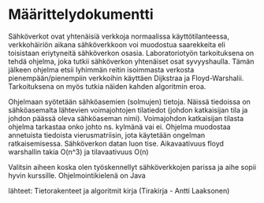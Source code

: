 # Määrittelydokumentti
Sähköverkot ovat yhtenäisiä verkkoja normaalissa käyttötilanteessa, verkkohäiriön aikana sähköverkkoon voi muodostua 
saarekkeita eli toisistaan eriytyneitä sähköverkon osasia. Laboratoriotyön tarkoituksena on tehdä ohjelma, joka tutkii 
sähköverkon yhtenäiset osat syvyyshaulla. Tämän jälkeen ohjelma etsii lyhimmän reitin isoimmasta verkosta pienempään/pienempiin
verkkoihin käyttäen Dijkstraa ja Floyd-Warshalii. Tarkoituksena on myös tutkia näiden kahden algoritmin eroa. 

Ohjelmaan syötetään sähköasemien (solmujen) tietoja. Näissä tiedoissa on sähköasemalta lähtevien
voimajohtojen tilatiedot (johdon katkaisijan tila ja johdon päässä oleva sähköaseman nimi). Voimajohdon katkaisijan tilasta 
ohjelma tarkastaa onko johto ns. kylmänä vai ei. Ohjelma muodostaa annetuista tiedoista vierusmatriisin, jota käytetään
ongelman ratkaisemisessa. Sähköverkon datan luon tise. Aikavaativuus floyd warshallin takia O(n^3) ja tilavaativuus O(n)

Valitsin aiheen koska olen työskennellyt sähköverkkojen parissa ja aihe sopii hyvin kurssille.
Ohjelmointikielenä on Java

lähteet:
Tietorakenteet ja algoritmit kirja (Tirakirja - Antti Laaksonen)


